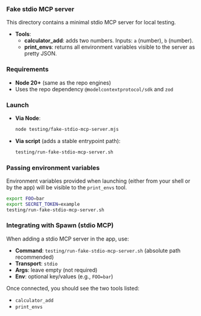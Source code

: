 ### Fake stdio MCP server

This directory contains a minimal stdio MCP server for local testing.

- **Tools**:
  - **calculator_add**: adds two numbers. Inputs: `a` (number), `b` (number).
  - **print_envs**: returns all environment variables visible to the server as pretty JSON.

### Requirements

- **Node 20+** (same as the repo engines)
- Uses the repo dependency `@modelcontextprotocol/sdk` and `zod`

### Launch

- **Via Node**:

  ```bash
  node testing/fake-stdio-mcp-server.mjs
  ```

- **Via script** (adds a stable entrypoint path):

  ```bash
  testing/run-fake-stdio-mcp-server.sh
  ```

### Passing environment variables

Environment variables provided when launching (either from your shell or by the app) will be visible to the `print_envs` tool.

```bash
export FOO=bar
export SECRET_TOKEN=example
testing/run-fake-stdio-mcp-server.sh
```

### Integrating with Spawn (stdio MCP)

When adding a stdio MCP server in the app, use:

- **Command**: `testing/run-fake-stdio-mcp-server.sh` (absolute path recommended)
- **Transport**: `stdio`
- **Args**: leave empty (not required)
- **Env**: optional key/values (e.g., `FOO=bar`)

Once connected, you should see the two tools listed:

- `calculator_add`
- `print_envs`
